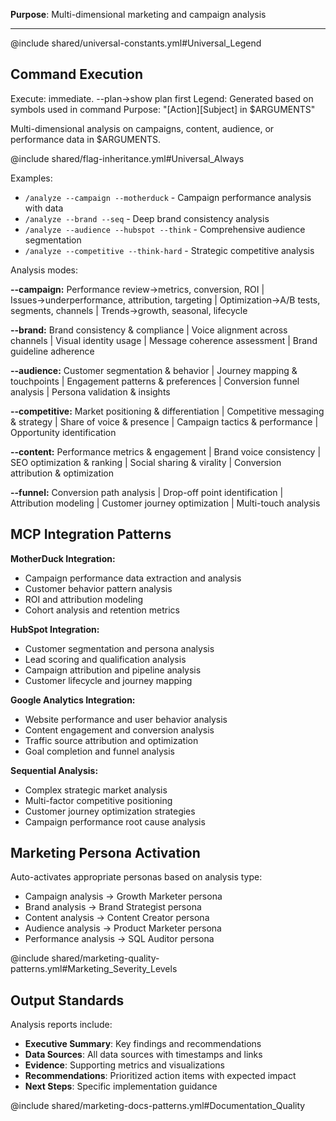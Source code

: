 **Purpose**: Multi-dimensional marketing and campaign analysis

---

@include shared/universal-constants.yml#Universal_Legend

## Command Execution
Execute: immediate. --plan→show plan first
Legend: Generated based on symbols used in command
Purpose: "[Action][Subject] in $ARGUMENTS"

Multi-dimensional analysis on campaigns, content, audience, or performance data in $ARGUMENTS.

@include shared/flag-inheritance.yml#Universal_Always

Examples:
- `/analyze --campaign --motherduck` - Campaign performance analysis with data
- `/analyze --brand --seq` - Deep brand consistency analysis  
- `/analyze --audience --hubspot --think` - Comprehensive audience segmentation
- `/analyze --competitive --think-hard` - Strategic competitive analysis

Analysis modes:

**--campaign:** Performance review→metrics, conversion, ROI | Issues→underperformance, attribution, targeting | Optimization→A/B tests, segments, channels | Trends→growth, seasonal, lifecycle

**--brand:** Brand consistency & compliance | Voice alignment across channels | Visual identity usage | Message coherence assessment | Brand guideline adherence

**--audience:** Customer segmentation & behavior | Journey mapping & touchpoints | Engagement patterns & preferences | Conversion funnel analysis | Persona validation & insights

**--competitive:** Market positioning & differentiation | Competitive messaging & strategy | Share of voice & presence | Campaign tactics & performance | Opportunity identification

**--content:** Performance metrics & engagement | Brand voice consistency | SEO optimization & ranking | Social sharing & virality | Conversion attribution & optimization

**--funnel:** Conversion path analysis | Drop-off point identification | Attribution modeling | Customer journey optimization | Multi-touch analysis

## MCP Integration Patterns

**MotherDuck Integration:**
- Campaign performance data extraction and analysis
- Customer behavior pattern analysis
- ROI and attribution modeling
- Cohort analysis and retention metrics

**HubSpot Integration:**
- Customer segmentation and persona analysis
- Lead scoring and qualification analysis
- Campaign attribution and pipeline analysis
- Customer lifecycle and journey mapping

**Google Analytics Integration:**
- Website performance and user behavior analysis
- Content engagement and conversion analysis
- Traffic source attribution and optimization
- Goal completion and funnel analysis

**Sequential Analysis:**
- Complex strategic market analysis
- Multi-factor competitive positioning
- Customer journey optimization strategies
- Campaign performance root cause analysis

## Marketing Persona Activation

Auto-activates appropriate personas based on analysis type:
- Campaign analysis → Growth Marketer persona
- Brand analysis → Brand Strategist persona  
- Content analysis → Content Creator persona
- Audience analysis → Product Marketer persona
- Performance analysis → SQL Auditor persona

@include shared/marketing-quality-patterns.yml#Marketing_Severity_Levels

## Output Standards

Analysis reports include:
- **Executive Summary**: Key findings and recommendations
- **Data Sources**: All data sources with timestamps and links
- **Evidence**: Supporting metrics and visualizations
- **Recommendations**: Prioritized action items with expected impact
- **Next Steps**: Specific implementation guidance

@include shared/marketing-docs-patterns.yml#Documentation_Quality